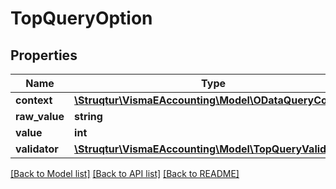 # TopQueryOption

## Properties
Name | Type | Description | Notes
------------ | ------------- | ------------- | -------------
**context** | [**\Struqtur\VismaEAccounting\Model\ODataQueryContext**](ODataQueryContext.md) |  | [optional] 
**raw_value** | **string** |  | [optional] 
**value** | **int** |  | [optional] 
**validator** | [**\Struqtur\VismaEAccounting\Model\TopQueryValidator**](TopQueryValidator.md) |  | [optional] 

[[Back to Model list]](../README.md#documentation-for-models) [[Back to API list]](../README.md#documentation-for-api-endpoints) [[Back to README]](../README.md)



